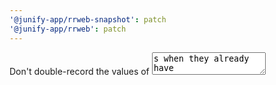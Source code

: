 ```yaml
---
'@junify-app/rrweb-snapshot': patch
'@junify-app/rrweb': patch
---
```


Don't double-record the values of <textarea>s when they already have some content prefilled #1301
